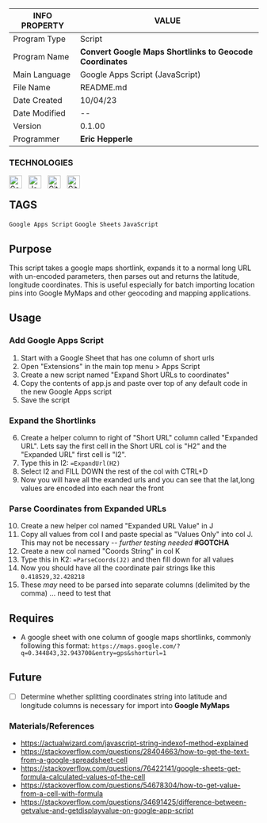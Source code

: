 | INFO PROPERTY | VALUE                                                     |
| ------------- | --------------------------------------------------------- |
| Program Type  | Script                                                    |
| Program Name  | **Convert Google Maps Shortlinks to Geocode Coordinates** |
| Main Language | Google Apps Script (JavaScript)                           |
| File Name     | README.md                                                 |
| Date Created  | 10/04/23                                                  |
| Date Modified | --                                                        |
| Version       | 0.1.00                                                    |
| Programmer    | **Eric Hepperle**                                         |

### TECHNOLOGIES

<img align="left" alt="Google Apps Script" title="Google Apps Script" width="26px" src="https://cdn.jsdelivr.net/gh/devicons/devicon/icons/google/google-original.svg" style="padding-right:10px;" />

<img align="left" alt="JavaScript" title="JavaScript" width="26px" src="https://cdn.jsdelivr.net/gh/devicons/devicon/icons/javascript/javascript-original.svg" style="padding-right:10px;" />

<img align="left" alt="Git" title="Git" width="26px" src="https://cdn.jsdelivr.net/gh/devicons/devicon/icons/git/git-original.svg" style="padding-right:10px;" />

<img align="left" alt="GitHub" title="GitHub" width="26px" src="https://user-images.githubusercontent.com/3369400/139448065-39a229ba-4b06-434b-bc67-616e2ed80c8f.png" style="padding-right:10px;" />

<br>

## TAGS
`Google Apps Script` `Google Sheets` `JavaScript`

## Purpose

This script takes a google maps shortlink, expands it to a normal long URL with un-encoded parameters, then parses out and returns the latitude, longitude coordinates. This is useful especially for batch importing location pins into Google MyMaps and other geocoding and mapping applications.
    
## Usage

### Add Google Apps Script

1. Start with a Google Sheet that has one column of short urls
2. Open "Extensions" in the main top menu > Apps Script
3. Create a new script named "Expand Short URLs to coordinates"
4. Copy the contents of app.js and paste over top of any default code in the new Google Apps script
5. Save the script

### Expand the Shortlinks

6. Create a helper column to right of "Short URL" column called "Expanded URL". Lets say the first cell in the Short URL col is "H2" and the "Expanded URL" first cell is "I2".
7. Type this in I2:  `=ExpandUrl(H2)`
8. Select I2 and FILL DOWN the rest of the col with CTRL+D
9. Now you will have all the exanded urls and you can see that the lat,long values are encoded into each near the front

### Parse Coordinates from Expanded URLs

10. Create a new helper col named "Expanded URL Value" in J
11. Copy all values from col I and paste special as "Values Only" into col J. This may not be necessary -- _further testing needed_ **#GOTCHA**
12. Create a new col named "Coords String" in col K
13. Type this in K2: `=ParseCoords(J2)` and then fill down for all values
14. Now you should have all the coordinate pair strings like this `0.418529,32.428218`
15. These _may_ need to be parsed into separate columns (delimited by the comma) ... need to test that 

## Requires

* A google sheet with one column of google maps shortlinks, commonly following this format: `https://maps.google.com/?q=0.344843,32.943700&entry=gps&shorturl=1`
    

## Future

- [ ] Determine whether splitting coordinates string into latitude and longitude columns is necessary for import into **Google MyMaps**
### Materials/References

- https://actualwizard.com/javascript-string-indexof-method-explained
- https://stackoverflow.com/questions/28404663/how-to-get-the-text-from-a-google-spreadsheet-cell
- https://stackoverflow.com/questions/76422141/google-sheets-get-formula-calculated-values-of-the-cell
- https://stackoverflow.com/questions/54678304/how-to-get-value-from-a-cell-with-formula
- https://stackoverflow.com/questions/34691425/difference-between-getvalue-and-getdisplayvalue-on-google-app-script
